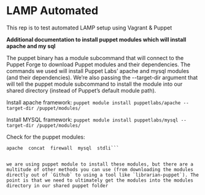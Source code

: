 LAMP Automated
================

This rep is to test automated LAMP setup using Vagrant &amp; Puppet

**Additional documentation to install puppet modules which will install apache and my sql**

The puppet binary has a module subcommand that will connect to the Puppet Forge to download Puppet modules and their dependencies. The commands we used will install Puppet Labs’ apache and mysql modules (and their dependencies). We’re also passing the --target-dir argument that will tell the puppet module subcommand to install the module into our shared directory (instead of Puppet’s default module path).

Install apache framework:
```puppet module install puppetlabs/apache --target-dir /puppet/modules/```


Install MYSQL framework:
```puppet module install puppetlabs/mysql --target-dir /puppet/modules/```



Check for the puppet modules:
```ls /puppet/modules/
apache  concat  firewall  mysql  stdli```


we are using puppet module to install these modules, but there are a multitude of other methods you can use (from downloading the modules directly out of `Github` to using a tool like `librarian-puppet`). The point is that we need to ultimately get the modules into the modules directory in our shared puppet folder

